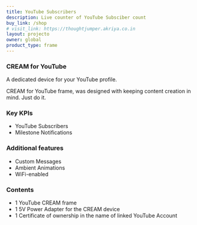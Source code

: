 ```yaml
---
title: YouTube Subscribers
description: Live counter of YouTube Subsciber count
buy_link: /shop
# visit_link: https://thoughtjumper.akriya.co.in
layout: projecto
owner: global
product_type: frame
---
```


### CREAM for YouTube
A dedicated device for your YouTube profile. 

CREAM for YouTube frame, was designed with keeping content creation in mind. Just do it.

### Key KPIs
* YouTube Subscribers
* Milestone Notifications

### Additional features
* Custom Messages
* Ambient Animations
* WiFi-enabled


### Contents
* 1 YouTube CREAM frame
* 1 5V Power Adapter for the CREAM device
* 1 Certificate of ownership in the name of linked YouTube Account
